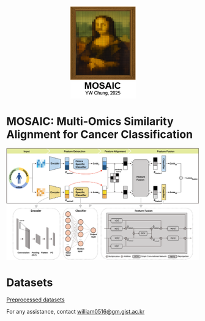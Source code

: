 <p align="center">
  <img src="https://raw.githubusercontent.com/DMCB-GIST/MOSAIC/main/Figure.png"/>
</p>

# MOSAIC: Multi-Omics Similarity Alignment for Cancer Classification
<p align="center">
  <img src="https://raw.githubusercontent.com/DMCB-GIST/MOSAIC/main/Pipeline.png"/>
</p>



# Datasets
[Preprocessed datasets](https://drive.google.com/file/d/1RY-TH9DfOMflGr_MgDcTy3ysRVIT2EuF/view?usp=drive_link)

For any assistance, contact william0516@gm.gist.ac.kr

